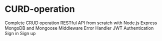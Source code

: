 # CURD-operation
Complete CRUD operation 
RESTful API from scratch with Node.js
Express
MongoDB and Mongoose
Middleware
Error Handler
JWT
Authentication
Sign in Sign up
